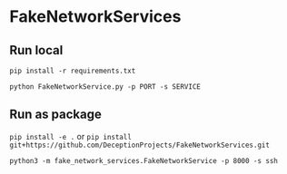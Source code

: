 # FakeNetworkServices

## Run local

`pip install -r requirements.txt`

`python FakeNetworkService.py -p PORT -s SERVICE`

## Run as package

`pip install -e .` or `pip install git+https://github.com/DeceptionProjects/FakeNetworkServices.git`

`python3 -m fake_network_services.FakeNetworkService -p 8000 -s ssh`

